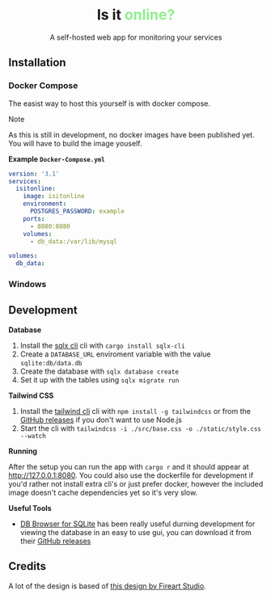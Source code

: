 <div align="center">

# Is it <span style="color: lightgreen">online?</span>

A self-hosted web app for monitoring your services

</div>

## Installation

### Docker Compose

The easist way to host this yourself is with docker compose.

> [!NOTE]  
> As this is still in development, no docker images have been published yet. You will have to build the image youself.

**Example `Docker-Compose.yml`**

```yml
version: '3.1'
services:
  isitonline:
    image: isitonline
    environment:
      POSTGRES_PASSWORD: example
    ports:
      - 8080:8080
    volumes:
      - db_data:/var/lib/mysql

volumes:
  db_data:
```

### Windows

## Development

**Database**

1. Install the [sqlx cli](https://github.com/launchbadge/sqlx) cli with `cargo install sqlx-cli`
2. Create a `DATABASE_URL` enviroment variable with the value `sqlite:db/data.db`
3. Create the database with `sqlx database create`
3. Set it up with the tables using `sqlx migrate run`

**Tailwind CSS**

1. Install the [tailwind cli](https://tailwindcss.com/docs/installation) cli with `npm install -g tailwindcss` or from the [GitHub releases](https://github.com/tailwindlabs/tailwindcss/releases) if you don't want to use Node.js
2. Start the cli with `tailwindcss -i ./src/base.css -o ./static/style.css --watch`

**Running**

After the setup you can run the app with `cargo r` and it should appear at http://127.0.0.1:8080. You could also use the dockerfile for development if you'd rather not install extra cli's or just prefer docker, however the included image doesn't cache dependencies yet so it's very slow.

**Useful Tools**

- [DB Browser for SQLite](https://sqlitebrowser.org/) has been really useful durning development for viewing the database in an easy to use gui, you can download it from their [GitHub releases](https://github.com/sqlitebrowser/sqlitebrowser/releases)

## Credits

A lot of the design is based of [this design by Fireart Studio](https://dribbble.com/shots/16937445-Uptime-Monitoring-Service-Dashboard/attachments/12008723?mode=media).
